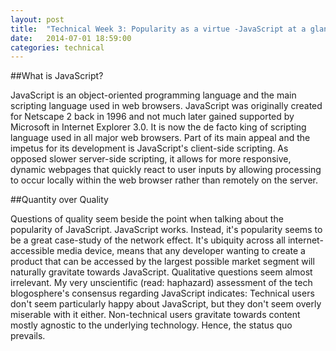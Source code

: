 ```yaml
---
layout: post
title:  "Technical Week 3: Popularity as a virtue -JavaScript at a glance"
date:   2014-07-01 18:59:00
categories: technical
---
```

##What is JavaScript?

JavaScript is an object-oriented programming language and the main scripting language used in web browsers. JavaScript was originally created for Netscape 2 back in 1996 and not much later gained supported by Microsoft in Internet Explorer 3.0. It is now the de facto king of scripting language used in all major web browsers. Part of its main appeal and the impetus for its development is JavaScript's client-side scripting. As opposed slower server-side scripting, it allows for more responsive, dynamic webpages that quickly react to user inputs by allowing processing to occur locally within the web browser rather than remotely on the server.

##Quantity over Quality

Questions of quality seem beside the point when talking about the popularity of JavaScript. JavaScript works. Instead, it's popularity seems to be a great case-study of the network effect. It's ubiquity across all internet-accessible media device, means that any developer wanting to create a product that can be accessed by the largest possible market segment will naturally gravitate towards JavaScript. Qualitative questions seem almost irrelevant. My very unscientific (read: haphazard) assessment of the tech blogosphere's consensus regarding JavaScript indicates: Technical users don't seem particularly happy about JavaScript, but they don't seem overly miserable with it either. Non-technical users gravitate towards content mostly agnostic to the underlying technology. Hence, the status quo prevails.